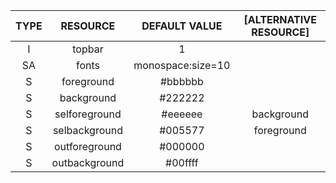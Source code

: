 |	TYPE	|	RESOURCE		|	DEFAULT VALUE			|	[ALTERNATIVE RESOURCE]	|
|:---------:|:-----------------:|:-------------------------:|:-------------------------:|
|	I		|	topbar			|	1						|							|
|	SA		|	fonts			|	monospace:size=10		|							|
|	S		|	foreground		|	#bbbbbb					|							|
|	S		|	background		|	#222222					|							|
|	S		|	selforeground	|	#eeeeee					|	background				|
|	S		|	selbackground	|	#005577					|	foreground				|
|	S		|	outforeground	|	#000000					|							|
|	S		|	outbackground	|	#00ffff					|							|
